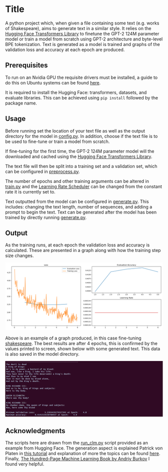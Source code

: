# Title
A python project which, when given a file containing some text (e.g. works of Shakespeare), aims to generate text in a similar style.
It relies on the [Hugging Face Transformers Library](https://huggingface.co/docs/transformers/index) to finetune the GPT-2 124M parameter model or train a model from scratch using GPT-2 architecture and byte-level BPE tokenization. Text is generated as a model is trained and graphs of the validation loss and accuracy at each epoch are produced.

## Prerequisites
To run on an Nvidia GPU the requisite drivers must be installed, a guide to do this on Ubuntu systems can be found [here](https://linuxconfig.org/how-to-install-the-nvidia-drivers-on-ubuntu-20-04-focal-fossa-linux).

It is required to install the Hugging Face: transformers, datasets, and evaluate libraries. This can be achieved using `pip install` followed by the package name.

## Usage
Before running set the location of your text file as well as the output directory for the model in [config.py](config.py). In addition, choose if the text file is to be used to fine-tune or train a model from scratch.

If fine-tuning for the first time, the GPT-2 124M parameter model will the downloaded and cached using the [Hugging Face Transformers Library](https://huggingface.co/docs/transformers/index).

The text file will then be split into a training set and a validation set, which can be configured in [preprocess.py](preprocess.py). 

The number of epochs and other training arguments can be altered in [train.py](train.py) and the [Learning Rate Scheduler](https://huggingface.co/docs/timm/reference/schedulers) can be changed from the constant rate it is currently set to.

Text outputted from the model can be configured in [generate.py](generate.py). This includes: changing the text length, number of sequences, and adding a prompt to begin the text. Text can be generated after the model has been trained by directly running [generate.py](generate.py).

## Output

As the training runs, at each epoch the validation loss and accuracy is calculated. These are presented in a graph along with how the training step size changes.

![image](docs/graph_example.png)

Above is an example of a graph produced, in this case fine-tuning [shakespeare](https://raw.githubusercontent.com/karpathy/char-rnn/master/data/tinyshakespeare/input.txt). The best results are after 4 epochs, this is confirmed by the values printed to screen, shown below with some generated text. This data is also saved in the model directory.

![image](docs/output_example.png)


## Acknowledgments
The scripts here are drawn from the [run_clm.py](https://github.com/huggingface/transformers/blob/main/examples/pytorch/language-modeling/run_clm.py) script provided as an example from Hugging Face. The generation aspect is explained Patrick von Platen in [this tutorial](https://huggingface.co/blog/how-to-generate) and explanation of more the topics can be found [here](https://huggingface.co/course/chapter1/1). Finally, [The Hundred-Page Machine Learning Book by Andriy Burkov](https://www.waterstones.com/book/the-hundred-page-machine-learning-book/andriy-burkov/9781999579517) I found very helpful.
